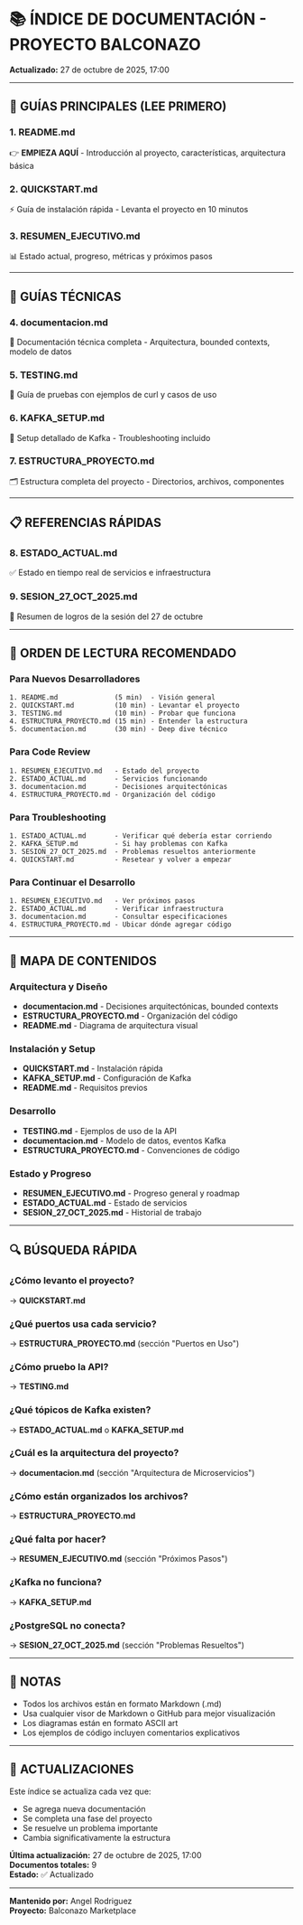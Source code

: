 # 📚 ÍNDICE DE DOCUMENTACIÓN - PROYECTO BALCONAZO

**Actualizado:** 27 de octubre de 2025, 17:00

---

## 📖 GUÍAS PRINCIPALES (LEE PRIMERO)

### 1. **README.md** 
👉 **EMPIEZA AQUÍ** - Introducción al proyecto, características, arquitectura básica

### 2. **QUICKSTART.md**
⚡ Guía de instalación rápida - Levanta el proyecto en 10 minutos

### 3. **RESUMEN_EJECUTIVO.md**
📊 Estado actual, progreso, métricas y próximos pasos

---

## 🔧 GUÍAS TÉCNICAS

### 4. **documentacion.md**
📘 Documentación técnica completa - Arquitectura, bounded contexts, modelo de datos

### 5. **TESTING.md**
🧪 Guía de pruebas con ejemplos de curl y casos de uso

### 6. **KAFKA_SETUP.md**
📨 Setup detallado de Kafka - Troubleshooting incluido

### 7. **ESTRUCTURA_PROYECTO.md**
🗂️ Estructura completa del proyecto - Directorios, archivos, componentes

---

## 📋 REFERENCIAS RÁPIDAS

### 8. **ESTADO_ACTUAL.md**
✅ Estado en tiempo real de servicios e infraestructura

### 9. **SESION_27_OCT_2025.md**
📝 Resumen de logros de la sesión del 27 de octubre

---

## 📂 ORDEN DE LECTURA RECOMENDADO

### Para Nuevos Desarrolladores
```
1. README.md              (5 min)  - Visión general
2. QUICKSTART.md          (10 min) - Levantar el proyecto
3. TESTING.md             (10 min) - Probar que funciona
4. ESTRUCTURA_PROYECTO.md (15 min) - Entender la estructura
5. documentacion.md       (30 min) - Deep dive técnico
```

### Para Code Review
```
1. RESUMEN_EJECUTIVO.md   - Estado del proyecto
2. ESTADO_ACTUAL.md       - Servicios funcionando
3. documentacion.md       - Decisiones arquitectónicas
4. ESTRUCTURA_PROYECTO.md - Organización del código
```

### Para Troubleshooting
```
1. ESTADO_ACTUAL.md       - Verificar qué debería estar corriendo
2. KAFKA_SETUP.md         - Si hay problemas con Kafka
3. SESION_27_OCT_2025.md  - Problemas resueltos anteriormente
4. QUICKSTART.md          - Resetear y volver a empezar
```

### Para Continuar el Desarrollo
```
1. RESUMEN_EJECUTIVO.md   - Ver próximos pasos
2. ESTADO_ACTUAL.md       - Verificar infraestructura
3. documentacion.md       - Consultar especificaciones
4. ESTRUCTURA_PROYECTO.md - Ubicar dónde agregar código
```

---

## 🎯 MAPA DE CONTENIDOS

### Arquitectura y Diseño
- **documentacion.md** - Decisiones arquitectónicas, bounded contexts
- **ESTRUCTURA_PROYECTO.md** - Organización del código
- **README.md** - Diagrama de arquitectura visual

### Instalación y Setup
- **QUICKSTART.md** - Instalación rápida
- **KAFKA_SETUP.md** - Configuración de Kafka
- **README.md** - Requisitos previos

### Desarrollo
- **TESTING.md** - Ejemplos de uso de la API
- **documentacion.md** - Modelo de datos, eventos Kafka
- **ESTRUCTURA_PROYECTO.md** - Convenciones de código

### Estado y Progreso
- **RESUMEN_EJECUTIVO.md** - Progreso general y roadmap
- **ESTADO_ACTUAL.md** - Estado de servicios
- **SESION_27_OCT_2025.md** - Historial de trabajo

---

## 🔍 BÚSQUEDA RÁPIDA

### ¿Cómo levanto el proyecto?
→ **QUICKSTART.md**

### ¿Qué puertos usa cada servicio?
→ **ESTRUCTURA_PROYECTO.md** (sección "Puertos en Uso")

### ¿Cómo pruebo la API?
→ **TESTING.md**

### ¿Qué tópicos de Kafka existen?
→ **ESTADO_ACTUAL.md** o **KAFKA_SETUP.md**

### ¿Cuál es la arquitectura del proyecto?
→ **documentacion.md** (sección "Arquitectura de Microservicios")

### ¿Cómo están organizados los archivos?
→ **ESTRUCTURA_PROYECTO.md**

### ¿Qué falta por hacer?
→ **RESUMEN_EJECUTIVO.md** (sección "Próximos Pasos")

### ¿Kafka no funciona?
→ **KAFKA_SETUP.md**

### ¿PostgreSQL no conecta?
→ **SESION_27_OCT_2025.md** (sección "Problemas Resueltos")

---

## 📝 NOTAS

- Todos los archivos están en formato Markdown (.md)
- Usa cualquier visor de Markdown o GitHub para mejor visualización
- Los diagramas están en formato ASCII art
- Los ejemplos de código incluyen comentarios explicativos

---

## 🔄 ACTUALIZACIONES

Este índice se actualiza cada vez que:
- Se agrega nueva documentación
- Se completa una fase del proyecto
- Se resuelve un problema importante
- Cambia significativamente la estructura

**Última actualización:** 27 de octubre de 2025, 17:00  
**Documentos totales:** 9  
**Estado:** ✅ Actualizado

---

**Mantenido por:** Angel Rodriguez  
**Proyecto:** Balconazo Marketplace

